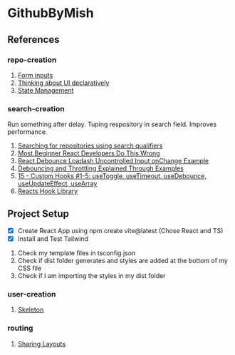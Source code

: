 # GithubByMish

## References

### repo-creation

1. [Form inputs](https://beta.reactjs.org/learn/state-a-components-memory#recap)
2. [Thinking about UI declaratively](https://beta.reactjs.org/learn/reacting-to-input-with-state#thinking-about-ui-declaratively)
3. [State Management](https://courses.webdevsimplified.com/react-hooks-simplified)

### search-creation

Run something after delay. Tuping respository in search field. Improves performance.

1. [Searching for repositories using search qualifiers](https://docs.github.com/en/search-github/searching-on-github/searching-for-repositories)
2. [Most Beginner React Developers Do This Wrong](https://www.youtube.com/watch?v=E1cklb4aeXA)
3. [React Debounce Loadash Uncontrolled Input onChange Example](https://www.youtube.com/watch?v=UmYfEdKFI-E)
4. [Debouncing and Throttling Explained Through Examples](https://css-tricks.com/debouncing-throttling-explained-examples/)
5. [15 - Custom Hooks #1-5: useToggle, useTimeout, useDebounce, useUpdateEffect, useArray](https://courses.webdevsimplified.com/view/courses/react-hooks-simplified/1327246-custom-hooks/4121583-15-custom-hooks-1-5-usetoggle-usetimeout-usedebounce-useupdateeffect-usearray)
6. [Reacts Hook Library](https://usehooks-ts.com/)

## Project Setup

- [x] Create React App using npm create vite@latest (Chose React and TS)
- [x] Install and Test Tailwind

1. Check my template files in tsconfig.json
2. Check if dist folder generates and styles are added at the bottom of my CSS file
3. Check if I am importing the styles in my dist folder

### user-creation

1. [Skeleton](https://skeletonreact.com/)

### routing

1. [Sharing Layouts](https://blog.webdevsimplified.com/2022-07/react-router/)

